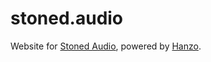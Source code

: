 # stoned.audio
Website for [Stoned Audio](https://stoned.audio), powered by
[Hanzo](https://hanzo.io).
